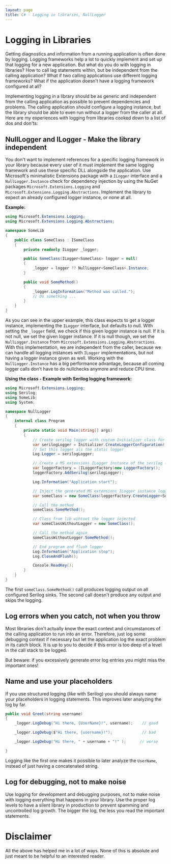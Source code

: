 ```yaml
---
layout: page
title: C# - Logging in libraries, NullLogger
---
```


# Logging in Libraries

Getting diagnostics and information from a running application is often done by logging. Logging frameworks help a lot to quickly implement and set up that logging for a new application. But what do you do with logging in libraries? How to call lag statements within, but be independent from the calling application? What if two calling applications use different logging frameworks? What if the application doesn't have a logging framework configured at all?

Implementing logging in a library should be as generic and independent from the calling application as possible to prevent dependencies and problems. The calling application should configure a logging instance, but the library should be able to even run without a logger from the caller at all. Here are my experiences with logging from libraries cooked down to a list of dos and don'ts:

## NullLogger and ILogger - Make the library independent

You don't want to implement references for a specific logging framework in your library because every user of it must implement the same logging framework and use these specific DLL alongside the application. Use Microsoft's minimalistic Extensions package with a `ILogger` interface and a `NullLogger.Instance` check for dependency injection by using the NuGet packages `Microsoft.Extensions.Logging` and `Microsoft.Extensions.Logging.Abstractions`. Implement the library to expect an already configured logger instance, or none at all.

**Example:**

```csharp
using Microsoft.Extensions.Logging;
using Microsoft.Extensions.Logging.Abstractions;

namespace SomeLib
{
    public class SomeClass : ISomeClass
    {
        private readonly ILogger _logger;

        public SomeClass(ILogger<SomeClass> logger = null)
        {
            _logger = logger ?? NullLogger<SomeClass>.Instance;
        }

        public void SomeMethod()
        {
            _logger.LogInformation("Method was called.");
            // Do something ...
        }
    }
}
```

As you can see in the upper example, this class expects to get a logger instance, implementing the `ILogger` interface, but defaults to null. With setting the `_logger` field, we check if this given logger instance is null. If it is not null, we set the given logger instance. If it is null though, we set the `NullLogger.Instance` from `Microsoft.Extensions.Logging.Abstractions`.
With this implementation, we are independent from the caller, because we can handle all logging instances with `ILogger` implementations, but not having a logger instance given as well.
Working with the `NullLogger.Instance` has a big performance advantage, because all coming logger calls don't have to do nullchecks anymore and reduce CPU time.

**Using the class - Example with Serilog logging framework:**

```csharp
using Microsoft.Extensions.Logging;
using Serilog;
using SomeLib;
using System;

namespace NullLogger
{
    internal class Program
    {
        private static void Main(string[] args)
        {
            // Create serilog logger with custom Initializer class for configuration
            var serilogLogger = Initializer.CreateLoggerConfiguration().CreateLogger();
            // Set this logger als the static logger
            Log.Logger = serilogLogger;

            // Create a MS extensions ILogger instance of the serilog logger
            var loggerFactory = (ILoggerFactory)new LoggerFactory();
            loggerFactory.AddSerilog(serilogLogger);

            Log.Information("Application start");

            // Inject the generated MS extensions ILogger instance logger with Type into the expecting method manually
            var someClass = new SomeClass(loggerFactory.CreateLogger<SomeClass>());

            // Call the method
            someClass.SomeMethod();

            // Class from lib wihtout the logger injected
            var someClassWithoutLogger = new SomeClass();

            // Call the method again
            someClassWithoutLogger.SomeMethod();

            // End program and flush logger
            Log.Information("Application stop");
            Log.CloseAndFlush();

            Console.ReadKey();
        }
    }
}
```

The first `someClass.SomeMethod()` call produces logging output on all configured Serilog sinks. The second call doesn't produce any output and skips the logging.


## Log errors when you catch, not when you throw

Most libraries don't actually know the exact context and circumstances of the calling application to run into an error. Therefore, just log some debugging context if necessary but let the application log the exact problem in its catch block.
It is up to you to decide if this error is too deep of a level in the call stack to be logged.

But beware: if you excessively generate error log entries you might miss the important ones!


## Name and use your placeholders

If you use structured logging (like with Serilog) you should always name your placeholders in logging statements. This improves later analyzing the log by far.

```csharp
public void Greet(string username)
{
    _logger.LogDebug("Hi there, {UserName}!", username);    // good

    _logger.LogDebug($"Hi there, {username}!");             // bad

    _logger.LogDebug("Hi there, " + username + "!" );      // worse

}
```

Logging like the first one makes it possible to later analyze the `UserName`, instead of just having a concatenated string.


## Log for debugging, not to make noise

Use logging for development and debugging purposes, not to make noise with logging everything that happens in your library. Use the proper log levels to have a silent library in production to prevent spamming and uncontrolled log growth. The bigger the log, the less you read the important statements.

# Disclaimer

All the above has helped me in a lot of ways. None of this is absolute and just meant to be helpful to an interested reader.